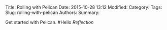 Title: Rolling with Pelican
Date: 2015-10-28 13:12
Modified:
Category:
Tags:
Slug: rolling-with-pelican
Authors:
Summary:

Get started with Pelican.
#Hello
*Reflection*